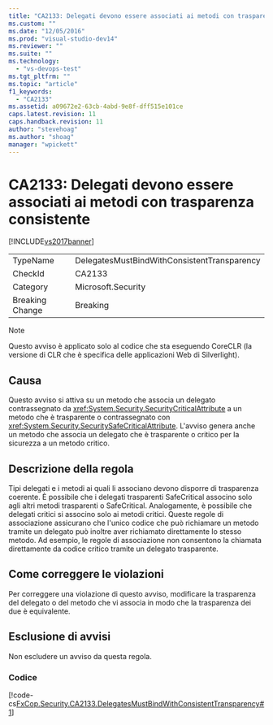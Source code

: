 ```yaml
---
title: "CA2133: Delegati devono essere associati ai metodi con trasparenza consistente | Microsoft Docs"
ms.custom: ""
ms.date: "12/05/2016"
ms.prod: "visual-studio-dev14"
ms.reviewer: ""
ms.suite: ""
ms.technology: 
  - "vs-devops-test"
ms.tgt_pltfrm: ""
ms.topic: "article"
f1_keywords: 
  - "CA2133"
ms.assetid: a09672e2-63cb-4abd-9e8f-dff515e101ce
caps.latest.revision: 11
caps.handback.revision: 11
author: "stevehoag"
ms.author: "shoag"
manager: "wpickett"
---
```

# CA2133: Delegati devono essere associati ai metodi con trasparenza consistente
[!INCLUDE[vs2017banner](../code-quality/includes/vs2017banner.md)]

|||  
|-|-|  
|TypeName|DelegatesMustBindWithConsistentTransparency|  
|CheckId|CA2133|  
|Category|Microsoft.Security|  
|Breaking Change|Breaking|  
  
> [!NOTE]
>  Questo avviso è applicato solo al codice che sta eseguendo CoreCLR \(la versione di CLR che è specifica delle applicazioni Web di Silverlight\).  
  
## Causa  
 Questo avviso si attiva su un metodo che associa un delegato contrassegnato da <xref:System.Security.SecurityCriticalAttribute> a un metodo che è trasparente o contrassegnato con <xref:System.Security.SecuritySafeCriticalAttribute>.  L'avviso genera anche un metodo che associa un delegato che è trasparente o critico per la sicurezza a un metodo critico.  
  
## Descrizione della regola  
 Tipi delegati e i metodi ai quali li associano devono disporre di trasparenza coerente.  È possibile che i delegati trasparenti SafeCritical associno solo agli altri metodi trasparenti o SafeCritical.  Analogamente, è possibile che delegati critici si associno solo ai metodi critici.  Queste regole di associazione assicurano che l'unico codice che può richiamare un metodo tramite un delegato può inoltre aver richiamato direttamente lo stesso metodo.  Ad esempio, le regole di associazione non consentono la chiamata direttamente da codice critico tramite un delegato trasparente.  
  
## Come correggere le violazioni  
 Per correggere una violazione di questo avviso, modificare la trasparenza del delegato o del metodo che vi associa in modo che la trasparenza dei due è equivalente.  
  
## Esclusione di avvisi  
 Non escludere un avviso da questa regola.  
  
### Codice  
 [!code-cs[FxCop.Security.CA2133.DelegatesMustBindWithConsistentTransparency#1](../code-quality/codesnippet/CSharp/ca2133-delegates-must-bind-to-methods-with-consistent-transparency_1.cs)]